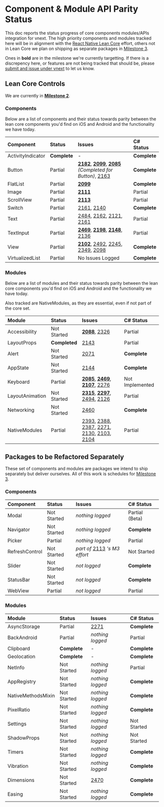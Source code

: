 # Component & Module API Parity Status
This doc reports the status progress of core components modules/APIs integration for vnext. The high priority components and modules tracked here will be in alignment with the [React Native Lean Core](https://github.com/facebook/react-native/issues/23313) effort, others not in Lean Core we plan on shipping as separate packages in [Milestone 3](https://github.com/microsoft/react-native-windows/milestone/17).

Ones in **bold** are in the milestone we're currently targetting. If there is a discrepency here, or features are not being tracked that should be, please [submit and issue under vnext](https://github.com/microsoft/react-native-windows/issues/new?labels=vnext&template=vnext.md) to let us know.

## Lean Core Controls

We are currently in [**Milestone 2**](https://github.com/microsoft/react-native-windows/milestone/16).

### Components
Below are a list of components and their status towards parity between the lean core components you'd find on iOS and Android and the functionality we have today.

|Component| Status | Issues | C# Status |
|:-|:-|:-|:-|
|ActivityIndicator|**Complete**|-|**Complete**|
|Button|Partial|**[2182](https://github.com/microsoft/react-native-windows/issues/2182)**, **[2099](https://github.com/microsoft/react-native-windows/issues/2099)**, **[2085](https://github.com/microsoft/react-native-windows/issues/2085)** *(Completed for Button)*, [2163](https://github.com/microsoft/react-native-windows/issues/2163)|**Complete**|
|FlatList|Partial|**[2099](https://github.com/microsoft/react-native-windows/issues/2099)**|**Complete**|
|Image|Partial|**[2111](https://github.com/microsoft/react-native-windows/issues/2111)**|Partial|
|ScrollView|Partial|**[2113](https://github.com/microsoft/react-native-windows/issues/2113)**|Partial|
|Switch|Partial|[2161](https://github.com/microsoft/react-native-windows/issues/2161), [2140](https://github.com/microsoft/react-native-windows/issues/2140)|**Complete**|
|Text|Partial|[2484](https://github.com/microsoft/react-native-windows/issues/2484), [2162](https://github.com/microsoft/react-native-windows/issues/2162), [2121](https://github.com/microsoft/react-native-windows/issues/2121), [2161](https://github.com/microsoft/react-native-windows/issues/2161)|Partial|
|TextInput|Partial|**[2469](https://github.com/microsoft/react-native-windows/issues/2469)**, **[2198](https://github.com/microsoft/react-native-windows/issues/2198)**, **[2148](https://github.com/microsoft/react-native-windows/issues/2148)**, [2136](https://github.com/microsoft/react-native-windows/issues/2136)|Partial|
|View|Partial|**[2102](https://github.com/microsoft/react-native-windows/issues/2102)**, [2492](https://github.com/microsoft/react-native-windows/issues/2492), [2245](https://github.com/microsoft/react-native-windows/issues/2245), [2349](https://github.com/microsoft/react-native-windows/issues/2349), [2098](https://github.com/microsoft/react-native-windows/issues/2098)|**Complete**|
|VirtualizedList|Partial|No Issues Logged|**Complete**|

### Modules
Below are a list of modules and their status towards parity between the lean core components you'd find on iOS and Android and the functionality we have today.

Also tracked are NativeModules, as they are essential, even if not part of the core set.

|Module| Status | Issues | C# Status|
|:-|:-|:-|:-|
|Accessibility|Not Started|**[2088](https://github.com/microsoft/react-native-windows/issues/2088)**, [2326](https://github.com/microsoft/react-native-windows/issues/2326)|Partial|
|LayoutProps|**Completed**|[2143](https://github.com/Microsoft/react-native-windows/issues/2143)|Partial|
|Alert|Not Started|[2071](https://github.com/microsoft/react-native-windows/issues/2071)|**Complete**|
|AppState|Not Started|[2144](https://github.com/microsoft/react-native-windows/issues/2144)|**Complete**|
|Keyboard|Partial|**[2085](https://github.com/microsoft/react-native-windows/issues/2085)**, **[2469](https://github.com/microsoft/react-native-windows/issues/2469)**, **[2107](https://github.com/microsoft/react-native-windows/issues/2107)**, [2276](https://github.com/microsoft/react-native-windows/issues/2276)|Not Implemented|
|LayoutAnimation|Not Started|**[2315](https://github.com/microsoft/react-native-windows/issues/2315)**, **[2297](https://github.com/microsoft/react-native-windows/issues/2297)**, [2494](https://github.com/microsoft/react-native-windows/issues/2494), [2126](https://github.com/microsoft/react-native-windows/issues/2126)|Partial|
|Networking|Not Started|[2460](https://github.com/microsoft/react-native-windows/issues/2460)|**Complete**|
|NativeModules|Partial|[2393](https://github.com/microsoft/react-native-windows/issues/2393), [2388](https://github.com/microsoft/react-native-windows/issues/2388), [2387](https://github.com/microsoft/react-native-windows/issues/2387), [2271](https://github.com/microsoft/react-native-windows/issues/2271), [2130](https://github.com/microsoft/react-native-windows/issues/2130), [2103](https://github.com/microsoft/react-native-windows/issues/2103), [2104](https://github.com/microsoft/react-native-windows/issues/2104)|Partial|

## Packages to be Refactored Separately
These set of components and modules are packages we intend to ship separately but deliver ourselves. All of this work is schedules for [Milestone 3](https://github.com/microsoft/react-native-windows/milestone/17).

### Components

|Component| Status | Issues | C# Status |
|:-|:-|:-|:-|
|Modal|Not Started|*nothing logged*|Partial (Beta)|
|Navigator|Not Started|*nothing logged*|**Complete**|
|Picker|Partial|*nothing logged*|Partial|
|RefreshControl|Not Started|*part of* [2113](https://github.com/microsoft/react-native-windows/issues/2113) *'s M3 effort*|Not Started|
|Slider|Not Started|*not logged*|**Complete**|
|StatusBar|Not Started|*not logged*|**Complete**|
|WebView|Partial|*not logged*|Partial|

### Modules

|Module| Status | Issues | C# Status|
|:-|:-|:-|:-|
|AsyncStorage|Partial|[2271](https://github.com/microsoft/react-native-windows/issues/2271)|**Complete**|
|BackAndroid|Partial|*nothing logged*|Partial|
|Clipboard|**Complete**|-|**Complete**|
|Geolocation|**Complete**|-|**Complete**|
|NetInfo|Not Started|*nothing logged*|Partial|
|AppRegistry|Not Started|*nothing logged*|**Complete**|
|NativeMethodsMixin|Not Started|*nothing logged*|**Complete**|
|PixelRatio|Not Started|*nothing logged*|**Complete**|
|Settings|Not Started|*nothing logged*|Not Started|
|ShadowProps|Not Started|*nothing logged*|Not Started|
|Timers|Not Started|*nothing logged*|**Complete**|
|Vibration|Not Started|*nothing logged*|**Complete**|
|Dimensions|Not Started|[2470](https://github.com/microsoft/react-native-windows/issues/2470)|**Complete**|
|Easing|Not Started|*nothing logged*|**Complete**|
